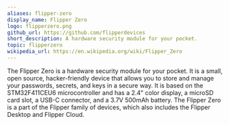 ```yaml
---
aliases: flipper-zero
display_name: Flipper Zero
logo: flipperzero.png
github_url: https://github.com/flipperdevices
short_description: A hardware security module for your pocket. 
topic: flipperzero
wikipedia_url: https://en.wikipedia.org/wiki/Flipper_Zero
---
```

The Flipper Zero is a hardware security module for your pocket. It is a small, open source, hacker-friendly device that allows you to store and manage your passwords, secrets, and keys in a secure way. It is based on the STM32F411CEU6 microcontroller and has a 2.4" color display, a microSD card slot, a USB-C connector, and a 3.7V 500mAh battery. The Flipper Zero is a part of the Flipper family of devices, which also includes the Flipper Desktop and Flipper Cloud.